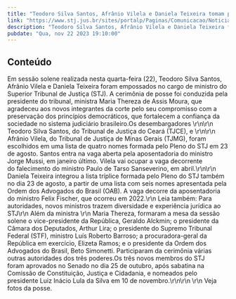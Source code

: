 ```yaml
---
title: "Teodoro Silva Santos, Afrânio Vilela e Daniela Teixeira tomam posse como ministros do STJ"
link: "https://www.stj.jus.br/sites/portalp/Paginas/Comunicacao/Noticias/2023/22112023-Teodoro-Silva-Santos--Afranio-Vilela-e-Daniela-Teixeira-tomam-posse-como-ministros-do-STJ.aspx"
description: "Teodoro Silva Santos, Afrânio Vilela e Daniela Teixeira foram empossados como novos membros da corte em sessão solene realizada na tarde desta quarta-feira (22)."
pubdate: "Qua, nov 22 2023 19:10:00"
---
```


## Conteúdo

Em sessão solene realizada nesta quarta-feira (22), Teodoro Silva Santos, Afrânio Vilela e Daniela Teixeira foram empossados no cargo de ministro do Superior Tribunal de Justiça (STJ). A cerimônia de posse foi conduzida pela presidente do tribunal, ministra Maria Thereza de Assis Moura, que agradeceu aos novos integrantes da corte pelo seu compromisso com a preservação dos princípios democráticos, que fortalecem a confiança da sociedade no sistema judiciário brasileiro.Os desembargadores \r\n\r\n   Teodoro Silva Santos, do Tribunal de Justiça do Ceará (TJCE), e \r\n\r\n   Afrânio Vilela, do Tribunal de Justiça de Minas Gerais (TJMG), foram escolhidos em uma lista de quatro nomes formada pelo Pleno do STJ em 23 de agosto. Santos entra na vaga aberta pela aposentadoria do ministro Jorge Mussi, em janeiro último. Vilela vai ocupar a vaga decorrente do falecimento do ministro Paulo de Tarso Sanseverino, em abril.\r\n\r\n   Daniela Teixeira integrou a lista tríplice formada pelo Pleno do STJ também no dia 23 de agosto, a partir de uma lista com seis nomes apresentada pela Ordem dos Advogados do Brasil (OAB). A vaga decorre da aposentadoria do ministro Felix Fischer, que ocorreu em 2022.\r\n   Leia também: Para autoridades, novos ministros trazem diversidade e experiência jurídica ao STJ\r\n   Além da ministra \r\n   Maria Thereza, formaram a mesa da sessão solene o vice-presidente da República, Geraldo Alckmin; o presidente da Câmara dos Deputados, Arthur Lira; o presidente do Supremo Tribunal Federal (STF), ministro Luís Roberto Barroso; a procuradora-geral da República em exercício, Elizeta Ramos; e o presidente da Ordem dos Advogados do Brasil, Beto Simonetti. Participaram da cerimônia várias outras autoridades dos três poderes.Os três novos membros do STJ foram aprovados no Senado no dia 25 de outubro, após sabatina na Comissão de Constituição, Justiça e Cidadania, e nomeados pelo presidente Luiz Inácio Lula da Silva em 10 de novembro.\r\n\r\n   \r\n      Veja fotos da posse.
